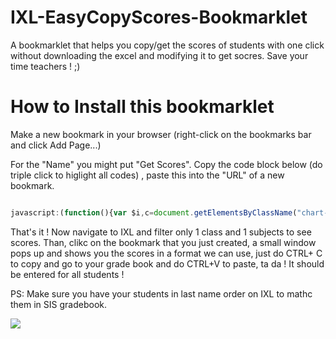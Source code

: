 # IXL-EasyCopyScores-Bookmarklet
A bookmarklet that helps you copy/get the scores of students with one click without downloading the excel and modifying it to get socres.  Save your time teachers ! ;)

<h1>How to Install this bookmarklet</h1>

Make a new bookmark in your browser (right-click on the bookmarks bar and click Add Page...)

For the "Name" you might put "Get Scores".
Copy the code block below (do triple click to higlight all codes) , paste this into the "URL" of a new bookmark.

```javascript

javascript:(function(){var $i,c=document.getElementsByClassName("chart-smartscore-column"),liste=[];for($i=1;$i<c.length;$i++)c[$i].innerText?c[$i]=c[$i]:c[$i].innerText="0",liste.push(c[$i].innerText);prompt("Copy to clipboard: Ctrl+C, Enter",liste.join("\n"));})();

```

That's it ! Now navigate to IXL and filter only 1 class and 1 subjects to see scores. Than, clikc on the bookmark that you just created, a small window pops up and shows you the scores in a format we can use, just do CTRL+ C to copy and go to your grade book and do CTRL+V to paste, ta da ! It should be entered for all students ! 

PS: Make sure you have your students in last name order on IXL to mathc them in SIS gradebook.

<img src="https://media0.giphy.com/media/11sBLVxNs7v6WA/giphy.gif"/>
